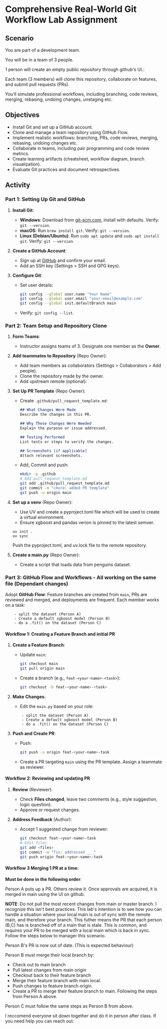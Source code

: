 # Comprehensive Real-World Git Workflow Lab Assignment

## Scenario
You are part of a development team.

You will be in a team of 3 people.

1 person will create an empty public repository through github's UI.:


Each team (3 members) will clone this repository, collaborate on features, and submit pull requests (PRs). 

You’ll simulate professional workflows, including branching, code reviews, merging, rebasing, undoing changes, unstaging etc.

## Objectives
- Install Git and set up a GitHub account.
- Clone and manage a team repository using GitHub Flow.
- Implement realistic workflows: branching, PRs, code reviews, merging, rebasing, undoing changes etc.
- Collaborate in teams, including pair programming and code review metrics.
- Create learning artifacts (cheatsheet, workflow diagram, branch visualization).
- Evaluate Git practices and document retrospectives.

## Activity

### Part 1: Setting Up Git and GitHub
1. **Install Git**:
   - **Windows**: Download from [git-scm.com](https://git-scm.com), install with defaults. Verify: `git --version`.
   - **macOS**: Run `brew install git`. Verify: `git --version`.
   - **Linux (Debian/Ubuntu)**: Run `sudo apt update` and `sudo apt install git`. Verify: `git --version`.

2. **Create a GitHub Account**:
   - Sign up at [GitHub](https://github.com) and confirm your email.
   - Add an SSH key (Settings > SSH and GPG keys).

3. **Configure Git**:
   - Set user details:
     ```bash
     git config --global user.name "Your Name"
     git config --global user.email "your-email@example.com"
     git config --global init.defaultBranch main
     ```
   - Verify: `git config --list`.

### Part 2: Team Setup and Repository Clone
1. **Form Teams**:
   - Instructor assigns teams of 3. Designate one member as the **Owner**.

2. **Add teammates to Repository** (Repo Owner):
   - Add team members as collaborators (Settings > Collaborators > Add people).
   - Clone the repository made by the owner.
   - Add upstream remote (optional):

4. **Set Up PR Template** (Repo Owner):
   - Create `.github/pull_request_template.md`:
     ```markdown
     ## What Changes Were Made
     Describe the changes in this PR.

     ## Why These Changes Were Needed
     Explain the purpose or issue addressed.

     ## Testing Performed
     List tests or steps to verify the changes.

     ## Screenshots (if applicable)
     Attach relevant screenshots.
     ```
   - Add, Commit and push:
     ```bash
     mkdir -p .github
     # Add pull_request_template.md
     git add .github/pull_request_template.md
     git commit -m "chore: added PR template"
     git push -u origin main
     ```

5. **Set up a venv** (Repo Owner):
    - Use UV and create a pyproject.toml file which will be used to create a virtual environment.
    - Ensure xgboost and pandas verion is pinned to the latest semver.

    ```
    uv init .
    uv sync
    ```

    Push the pyproject.toml, and uv.lock file to the remote repository.

6. **Create a main.py** (Repo Owner):
    - Create a script that loads data from penguins dataset.

### Part 3: GitHub Flow and Workflows - All working on the same file (Dependant changes)
Adopt **GitHub Flow**: Feature branches are created from `main`, PRs are reviewed and merged, and deployments are frequent. Each member works on a task:

```
    - split the dataset (Person A)
    - Create a default xgboost model (Person B)
    - do a .fit() on the dataset (Person C)
```

#### Workflow 1: Creating a Feature Branch and initial PR
1. **Create a Feature Branch**:
   - Update `main`:
     ```bash
     git checkout main
     git pull origin main
     ```
   - Create a branch (e.g., `feat-<your-name>-<task>`):
     ```bash
     git checkout -b feat-<your-name>-<task>
     ```

2. **Make Changes**:
    - Edit the `main.py` based on your role:

    ```
        - split the dataset (Person A)
        - Create a default xgboost model (Person B)
        - do a .fit() on the dataset (Person C)
    ```

3. **Push and Create PR**:
   - Push:
     ```bash
     git push -u origin feat-<your-name>-task
     ```
   - Create a PR targeting `main` using the PR template. Assign a teammate as reviewer.

#### Workflow 2: Reviewing and updating PR
1. **Review** (Reviewer):
   - Check **Files changed**, leave two comments (e.g., style suggestion, logic question).
   - Approve or request changes.

2. **Address Feedback** (Author):
   - Accept 1 suggested change from reviewer:
     ```bash
     git checkout feat-<your-name>-task
     # Edit files
     git add <files>
     git commit -m "fix: addressed ___"
     git push origin feat-<your-name>-task
     ```

#### Workflow 3 Merging 1 PR at a time:

**Must be done in the following order**:

Person A puts up a PR.
Others review it. 
Once approvals are acquired, it is merged in main using the UI on github.

**NOTE**: Do not pull the most recent changes from main or master branch. I recognize this isn't best practices. This lab's intention is to see how you can handle a situation where your local main is out of sync with the remote main, and therefore your branch. This futher means the PR that each person (B,C) has is branched off of a main that is stale. This is common, and requires your PR to be merged with a local main which is back in sync. Follow the steps below to manager this scenario.

Person B's PR is now out of date. (This is expected behaviour)

Person B must merge their local branch by:
- Check out to main branch
- Pull latest changes from main origin
- Checkout back to their feature branch
- Merge their feature branch with main local. 
- Push changes to feature branch origin.
- Create a PR to merge their feature branch to main. Following the steps from Person A above.

Person C must follow the same steps as Person B from above.


I reccomend everyone sit down together and do it in person after class. If you need help you can reach out. 